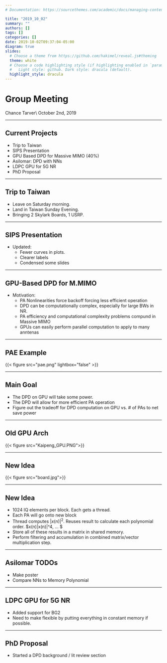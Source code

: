 ```yaml
---
# Documentation: https://sourcethemes.com/academic/docs/managing-content/

title: "2019_10_02"
summary: ""
authors: []
tags: []
categories: []
date: 2019-10-02T09:37:04-05:00
diagram: true
slides:
  # Choose a theme from https://github.com/hakimel/reveal.js#theming
  theme: white
  # Choose a code highlighting style (if highlighting enabled in `params.toml`)
  #   Light style: github. Dark style: dracula (default).
  highlight_style: dracula
---
```


# Group Meeting

Chance Tarver\\
October 2nd, 2019

---

## Current Projects

* Trip to Taiwan
* SIPS Presentation
* GPU Based DPD for Massive MIMO (40%)
* Asilomar: DPD with NNs
* LDPC GPU for 5G NR
* PhD Proposal

---

## Trip to Taiwan
* Leave on Saturday morning.
* Land in Taiwan Sunday Evening. 
* Bringing 2 Skylark Boards, 1 USRP. 

---
## SIPS Presentation
* Updated:
   * Fewer curves in plots. 
   * Clearer labels
   * Condensed some slides
   

---
## GPU-Based DPD for M.MIMO
* Motivation:
   * PA Nonlinearities force backoff forcing less efficient operation
   * DPD can be computationally complex, especially for large BWs in NR.
   * PA efficiency and computational complexity problems compund in Massive MIMO
   * GPUs can easily perform parallel computation to apply to many anntenas 
   
---

## PAE Example
{{< figure src="pae.png" lightbox="false" >}}

---

## Main Goal
* The DPD on GPU will take some power. 
* The DPD will allow for more efficient PA operation
* Figure out the tradeoff for DPD computation on GPU vs. # of PAs to net save power
  
 ---
## Old GPU Arch
{{< figure src="Kaipeng_GPU.PNG">}}

---
## New Idea

{{< figure src="board.jpg">}}

---
## New Idea
* 1024 IQ elements per block. Each gets a thread.
* Each PA will go onto new block
* Thread computes $|x(n)|^2$. Reuses result to calculate each polynomial order. $x(n)|x(n)|^4, ... $
* Store all of these results in a matrix in shared memory.
* Perform filtering and accumulation in combined matrix/vector multiplication step.

---
## Asilomar TODOs

* Make poster
* Compare NNs to Memory Polynomial

---
##  LDPC GPU for 5G NR
* Added support for BG2
* Need to make flexible by putting everything in constant memory if possible.

---
## PhD Proposal
* Started a DPD background / lit review section
